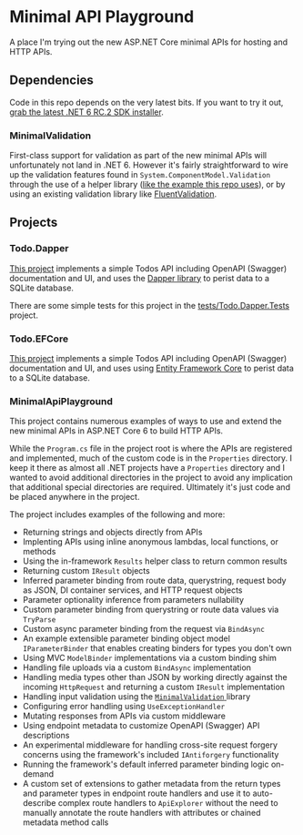 # Minimal API Playground
A place I'm trying out the new ASP.NET Core minimal APIs for hosting and HTTP APIs.

## Dependencies
Code in this repo depends on the very latest bits. If you want to try it out, [grab the latest .NET 6 RC.2 SDK installer](https://dotnet.microsoft.com/download/dotnet/6.0).

### MinimalValidation
First-class support for validation as part of the new minimal APIs will unfortunately not land in .NET 6. However it's fairly straightforward to wire up the validation features found in `System.ComponentModel.Validation` through the use of a helper library ([like the example this repo uses](https://github.com/DamianEdwards/MinimalValidation)), or by using an existing validation library like [FluentValidation](https://fluentvalidation.net/).

## Projects

### Todo.Dapper
[This project](src/Todo.Dapper) implements a simple Todos API including OpenAPI (Swagger) documentation and UI, and uses the [Dapper library](https://dapperlib.github.io/Dapper/) to perist data to a SQLite database.

There are some simple tests for this project in the [tests/Todo.Dapper.Tests](tests/Todo.Dapper.Tests) project.

### Todo.EFCore
[This project](src/Todo.EFCore) implements a simple Todos API including OpenAPI (Swagger) documentation and UI, and uses  using [Entity Framework Core](https://docs.microsoft.com/en-us/ef/core/) to perist data to a SQLite database.

### MinimalApiPlayground
This project contains numerous examples of ways to use and extend the new minimal APIs in ASP.NET Core 6 to build HTTP APIs.

While the `Program.cs` file in the project root is where the APIs are registered and implemented, much of the custom code is in the `Properties` directory. I keep it there as almost all .NET projects have a `Properties` directory and I wanted to avoid additional directories in the project to avoid any implication that additional special directories are required. Ultimately it's just code and be placed anywhere in the project.

The project includes examples of the following and more:
- Returning strings and objects directly from APIs
- Implenting APIs using inline anonymous lambdas, local functions, or methods 
- Using the in-framework `Results` helper class to return common results
- Returning custom `IResult` objects
- Inferred parameter binding from route data, querystring, request body as JSON, DI container services, and HTTP request objects
- Parameter optionality inference from parameters nullability
- Custom parameter binding from querystring or route data values via `TryParse`
- Custom async parameter binding from the request via `BindAsync`
- An example extensible parameter binding object model `IParameterBinder` that enables creating binders for types you don't own
- Using MVC `ModelBinder` implementations via a custom binding shim
- Handling file uploads via a custom `BindAsync` implementation
- Handling media types other than JSON by working directly against the incoming `HttpRequest` and returning a custom `IResult` implementation
- Handling input validation using the [`MinimalValidation` ](https://github.com/DamianEdwards/MinimalValidation)library
- Configuring error handling using `UseExceptionHandler`
- Mutating responses from APIs via custom middleware
- Using endpoint metadata to customize OpenAPI (Swagger) API descriptions
- An experimental middleware for handling cross-site request forgery concerns using the framework's included `IAntiforgery` functionality
- Running the framework's default inferred parameter binding logic on-demand
- A custom set of extensions to gather metadata from the return types and parameter types in endpoint route handlers and use it to auto-describe complex route handlers to `ApiExplorer` without the need to manually annotate the route handlers with attributes or chained metadata method calls
